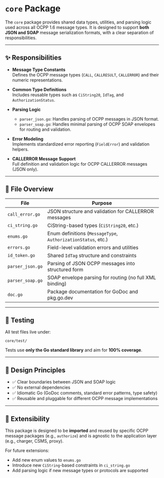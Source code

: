 # `core` Package

The `core` package provides shared data types, utilities, and parsing logic used across all OCPP 1.6 message types. It is designed to support **both JSON and SOAP** message serialization formats, with a clear separation of responsibilities.

---

## ✨ Responsibilities

- **Message Type Constants**  
  Defines the OCPP message types (`CALL`, `CALLRESULT`, `CALLERROR`) and their numeric representations.

- **Common Type Definitions**  
  Includes reusable types such as `CiString20`, `IdTag`, and `AuthorizationStatus`.

- **Parsing Logic**  
  - `parser_json.go`: Handles parsing of OCPP messages in JSON format.
  - `parser_soap.go`: Handles minimal parsing of OCPP SOAP envelopes for routing and validation.

- **Error Modeling**  
  Implements standardized error reporting (`FieldError`) and validation helpers.

- **CALLERROR Message Support**  
  Full definition and validation logic for OCPP CALLERROR messages (JSON only).

---

## 📂 File Overview

| File             | Purpose                                                       |
|------------------|---------------------------------------------------------------|
| `call_error.go`  | JSON structure and validation for CALLERROR messages          |
| `ci_string.go`   | CiString-based types (`CiString20`, etc.)                     |
| `enums.go`       | Enum definitions (`MessageType`, `AuthorizationStatus`, etc.) |
| `errors.go`      | Field-level validation errors and utilities                   |
| `id_token.go`    | Shared `IdTag` structure and constraints                      |
| `parser_json.go` | Parsing of JSON OCPP messages into structured form            |
| `parser_soap.go` | SOAP envelope parsing for routing (no full XML binding)       |
| `doc.go`         | Package documentation for GoDoc and pkg.go.dev                |

---

## 🧪 Testing

All test files live under:

```text
core/test/
```

Tests use **only the Go standard library** and aim for **100% coverage**.

---

## 🧼 Design Principles

- ✅ Clear boundaries between JSON and SOAP logic
- ✅ No external dependencies
- ✅ Idiomatic Go (GoDoc comments, standard error patterns, type safety)
- ✅ Reusable and pluggable for different OCPP message implementations

---

## 🔄 Extensibility

This package is designed to be **imported** and reused by specific OCPP message packages (e.g., `authorize`) and is agnostic to the application layer (e.g., charger, CSMS, proxy).

For future extensions:

- Add new enum values to `enums.go`
- Introduce new `CiString`-based constraints in `ci_string.go`
- Add parsing logic if new message types or protocols are supported
